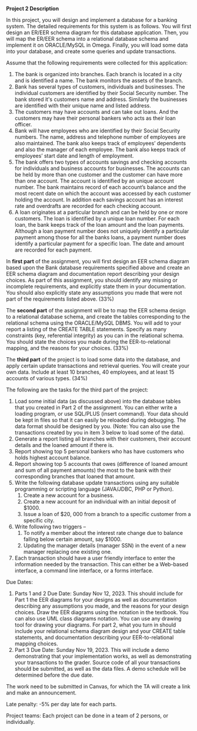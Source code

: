 
**Project 2 Description**

In this project, you will design and implement a database for a banking system. The detailed requirements for this system is as follows. You will first design an ER/EER schema diagram for this database application. Then, you will map the ER/EER schema into a relational database schema and implement it on ORACLE/MySQL in Omega. Finally, you will load some data into your database, and create some queries and update transactions.

Assume that the following requirements were collected for this application:

1. The bank is organized into branches. Each branch is located in a city and is identified a name. The bank monitors the assets of the branch.
1. Bank has several types of customers, individuals and businesses. The individual customers are identified by their Social Security number. The bank stored it's customers name and address. Similarly the businesses are identified with their unique name and listed address.
1. The customers may have accounts and can take out loans. And the customers may have their personal bankers who acts as their loan officer. 
1. Bank will have employees who are identified by their Social Security numbers. The name, address and telephone number of employees are also maintained. The bank also keeps track of employees’ dependents and also the manager of each employee. The bank also keeps track of employees’ start date and length of employment. 
1. The bank offers two types of accounts savings and checking accounts for individuals and business accounts for businesses. The accounts can be held by more than one customer and the customer can have more than one account. The account is identified by an unique account number. The bank maintains record of each account’s balance and the most recent date on which the account was accessed by each customer holding the account. In addition each savings account has an interest rate and overdrafts are recorded for each checking account. 
1. A loan originates at a particular branch and can be held by one or more customers. The loan is identified by a unique loan number. For each loan, the bank keeps track of the loan amount and the loan payments. Although a loan payment number does not uniquely identify a particular payment among those for all the banks loans, a payment number does identify a particular payment for a specific loan. The date and amount are recorded for each payment.


In **first part** of the assignment, you will first design an EER schema diagram based upon the Bank database requirements specified above and create an EER schema diagram and documentation report describing your design choices. As part of this assignment, you should identify any missing or incomplete requirements, and explicitly state them in your documentation. You should also explicitly state any assumptions you made that were not part of the requirements listed above. (33%)

The **second part** of the assignment will be to map the EER schema design to a relational database schema, and create the tables corresponding to the relational schema using the ORACLE/MySQL DBMS. You will add to your report a listing of the CREATE TABLE statements. Specify as many constraints (key, referential integrity) as you can in the relational schema. You should state the choices you made during the EER-to-relational mapping, and the reasons for your choices. (33%)

The **third part** of the project is to load some data into the database, and apply certain update transactions and retrieval queries. You will create your own data. Include at least 10 branches, 40 employees, and at least 15 accounts of various types. (34%)

The following are the tasks for the third part of the project:

1. Load some initial data (as discussed above) into the database tables that you created in Part 2 of the assignment. You can either write a loading program, or use SQL/PLUS (insert command). Your data should be kept in files so that it can easily be reloaded during debugging. The data format should be designed by you. (Note: You can also use the transactions created by you in item 3 below to load some of the data).
1. Generate a report listing all branches with their customers, their account details and the loaned amount if there is. 
1. Report showing top 5 personal bankers who has have customers who holds highest account balance. 
1. Report showing top 5 accounts that owes (difference of loaned amount and sum of all payment amounts) the most to the bank with their corresponding branches that loaned that amount.
1. Write the following database update transactions using any suitable programming or scripting language (JAVA/JDBC, PHP or Python).
   1. Create a new account for a business.
   1. Create a new account for an individual with an initial deposit of $1000.
   1. Issue a loan of $20, 000 from a branch to a specific customer from a specific city.
1. Write following two triggers – 
   1. To notify a member about the interest rate change due to balance falling below certain amount, say $1000. 
   1. Updating the manager details (manager SSN) in the event of a new manager replacing one existing one.
1. Each transaction should have a user friendly interface to enter the information needed by the transaction. This can either be a Web-based interface, a command line interface, or a forms interface.

Due Dates:

1. Parts 1 and 2 Due Date: Sunday Nov 12, 2023. This should include for Part 1 the EER diagrams for your designs as well as documentation describing any assumptions you made, and the reasons for your design choices. Draw the EER diagrams using the notation in the textbook. You can also use UML class diagrams notation. You can use any drawing tool for drawing your diagrams. For part 2, what you turn in should include your relational schema diagram design and your CREATE table statements, and documentation describing your EER-to-relational mapping choices.
1. Part 3 Due Date: Sunday Nov 19, 2023. This will include a demo demonstrating that your implementation works, as well as demonstrating your transactions to the grader. Source code of all your transactions should be submitted, as well as the data files. A demo schedule will be determined before the due date.

The work need to be submitted in Canvas, for which the TA will create a link and make an announcement. 

Late penalty: -5% per day late for each parts.

Project teams: Each project can be done in a team of 2 persons, or individually.
